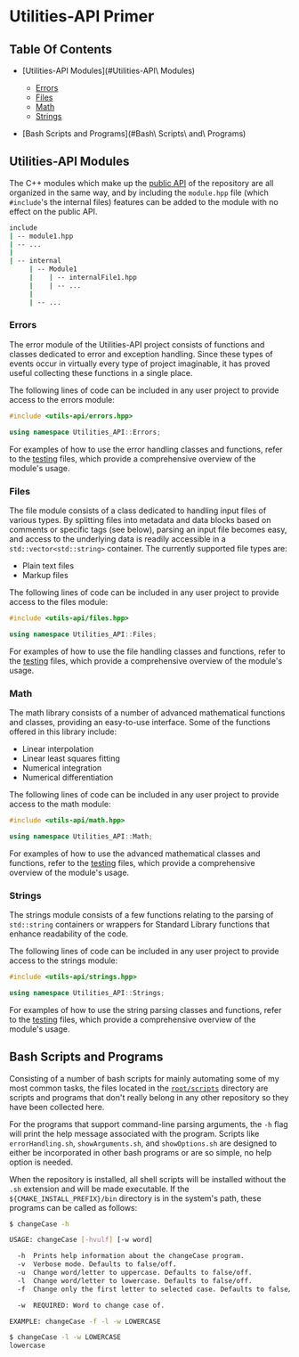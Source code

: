 # Utilities-API Primer

## Table Of Contents

- [Utilities-API Modules](#Utilities-API\ Modules)

  - [Errors](#Errors)
  - [Files](#Files)
  - [Math](#Math)
  - [Strings](#Strings)

- [Bash Scripts and Programs](#Bash\ Scripts\ and\ Programs)

## Utilities-API Modules

The C++ modules which make up the [public API](https://github.com/crdrisko/utilities-api/tree/master/include) of the repository are all organized in the same way, and by including the `module.hpp` file (which `#include`'s the internal files) features can be added to the module with no effect on the public API.

```bash
include
| -- module1.hpp
| -- ...
|
| -- internal
     | -- Module1
     |    | -- internalFile1.hpp
     |    | -- ...
     |
     | -- ...
```

### Errors

The error module of the Utilities-API project consists of functions and classes dedicated to error and exception handling. Since these types of events occur in virtually every type of project imaginable, it has proved useful collecting these functions in a single place.

The following lines of code can be included in any user project to provide access to the errors module:

```C++
#include <utils-api/errors.hpp>

using namespace Utilities_API::Errors;
```

For examples of how to use the error handling classes and functions, refer to the [testing](https://github.com/crdrisko/utilities-api/tree/master/test/TestErrors/testErrorFunctions.cpp) files, which provide a comprehensive overview of the module's usage.

### Files

The file module consists of a class dedicated to handling input files of various types. By splitting files into metadata and data blocks based on comments or specific tags (see below), parsing an input file becomes easy, and access to the underlying data is readily accessible in a `std::vector<std::string>` container. The currently supported file types are:

- Plain text files
- Markup files

The following lines of code can be included in any user project to provide access to the files module:

```C++
#include <utils-api/files.hpp>

using namespace Utilities_API::Files;
```

For examples of how to use the file handling classes and functions, refer to the [testing](https://github.com/crdrisko/utilities-api/tree/master/test/TestFiles/testFileFunctions.cpp) files, which provide a comprehensive overview of the module's usage.

### Math

The math library consists of a number of advanced mathematical functions and classes, providing an easy-to-use interface. Some of the functions offered in this library include:

- Linear interpolation
- Linear least squares fitting
- Numerical integration
- Numerical differentiation

The following lines of code can be included in any user project to provide access to the math module:

```C++
#include <utils-api/math.hpp>

using namespace Utilities_API::Math;
```

For examples of how to use the advanced mathematical classes and functions, refer to the [testing](https://github.com/crdrisko/utilities-api/tree/master/test/TestMath/testMathFunctions.cpp) files, which provide a comprehensive overview of the module's usage.

### Strings

The strings module consists of a few functions relating to the parsing of `std::string` containers or wrappers for Standard Library functions that enhance readability of the code.

The following lines of code can be included in any user project to provide access to the strings module:

```C++
#include <utils-api/strings.hpp>

using namespace Utilities_API::Strings;
```

For examples of how to use the string parsing classes and functions, refer to the [testing](https://github.com/crdrisko/utilities-api/tree/master/test/TestStrings/testStringFunctions.cpp) files, which provide a comprehensive overview of the module's usage.

## Bash Scripts and Programs

Consisting of a number of bash scripts for mainly automating some of my most common tasks, the files located in the [`root/scripts`](https://github.com/crdrisko/utilities-api/tree/master/scripts) directory are scripts and programs that don't really belong in any other repository so they have been collected here.

For the programs that support command-line parsing arguments, the `-h` flag will print the help message associated with the program. Scripts like `errorHandling.sh`, `showArguments.sh`, and `showOptions.sh` are designed to either be incorporated in other bash programs or are so simple, no help option is needed.

When the repository is installed, all shell scripts will be installed without the `.sh` extension and will be made executable. If the `${CMAKE_INSTALL_PREFIX}/bin` directory is in the system's path, these programs can be called as follows:

```bash
$ changeCase -h

USAGE: changeCase [-hvulf] [-w word]

  -h  Prints help information about the changeCase program.
  -v  Verbose mode. Defaults to false/off.
  -u  Change word/letter to uppercase. Defaults to false/off.
  -l  Change word/letter to lowercase. Defaults to false/off.
  -f  Change only the first letter to selected case. Defaults to false/off.

  -w  REQUIRED: Word to change case of.

EXAMPLE: changeCase -f -l -w LOWERCASE

$ changeCase -l -w LOWERCASE
lowercase
```
